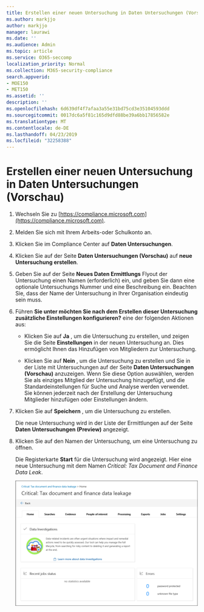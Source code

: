 ```yaml
---
title: Erstellen einer neuen Untersuchung in Daten Untersuchungen (Vorschau)
ms.author: markjjo
author: markjjo
manager: laurawi
ms.date: ''
ms.audience: Admin
ms.topic: article
ms.service: O365-seccomp
localization_priority: Normal
ms.collection: M365-security-compliance
search.appverid:
- MOE150
- MET150
ms.assetid: ''
description: ''
ms.openlocfilehash: 6d639df4f7afaa3a55e31bd75cd3e35104593ddd
ms.sourcegitcommit: 0017dc6a5f81c165d9dfd88be39a6bb17856582e
ms.translationtype: MT
ms.contentlocale: de-DE
ms.lasthandoff: 04/23/2019
ms.locfileid: "32258388"
---
```

# <a name="create-a-new-investigation-in-data-investigations-preview"></a>Erstellen einer neuen Untersuchung in Daten Untersuchungen (Vorschau)

1. Wechseln Sie zu [https://compliance.microsoft.com](https://compliance.microsoft.com).
    
2. Melden Sie sich mit Ihrem Arbeits-oder Schulkonto an.
    
3. Klicken Sie im Compliance Center auf **Daten Untersuchungen**.
 
4. Klicken Sie auf der Seite **Daten Untersuchungen (Vorschau)** auf **neue Untersuchung erstellen**.
    
5. Geben Sie auf der Seite **Neues Daten Ermittlungs** Flyout der Untersuchung einen Namen (erforderlich) ein, und geben Sie dann eine optionale Untersuchungs Nummer und eine Beschreibung ein. Beachten Sie, dass der Name der Untersuchung in Ihrer Organisation eindeutig sein muss.

6. Führen **Sie unter möchten Sie nach dem Erstellen dieser Untersuchung zusätzliche Einstellungen konfigurieren?** eine der folgenden Aktionen aus:

    - Klicken Sie auf **Ja** , um die Untersuchung zu erstellen, und zeigen Sie die Seite **Einstellungen** in der neuen Untersuchung an. Dies ermöglicht Ihnen das Hinzufügen von Mitgliedern zur Untersuchung.
    
    - Klicken Sie auf **Nein** , um die Untersuchung zu erstellen und Sie in der Liste mit Untersuchungen auf der Seite **Daten Untersuchungen (Vorschau)** anzuzeigen. Wenn Sie diese Option auswählen, werden Sie als einziges Mitglied der Untersuchung hinzugefügt, und die Standardeinstellungen für Suche und Analyse werden verwendet. Sie können jederzeit nach der Erstellung der Untersuchung Mitglieder hinzufügen oder Einstellungen ändern.

7. Klicken Sie auf **Speichern** , um die Untersuchung zu erstellen.

    Die neue Untersuchung wird in der Liste der Ermittlungen auf der Seite **Daten Untersuchungen (Preview)** angezeigt. 

8. Klicken Sie auf den Namen der Untersuchung, um eine Untersuchung zu öffnen. 

    Die Registerkarte **Start** für die Untersuchung wird angezeigt. Hier eine neue Untersuchung mit dem Namen *Critical: Tax Document and Finance Data Leak*.

    ![Registerkarte "Start" für eine neue Untersuchung in Daten Untersuchungen](../media/NewDataInvestigations.png)
